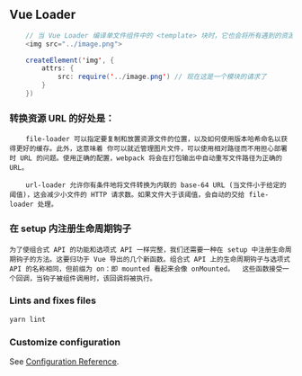 ## Vue Loader

```java
    // 当 Vue Loader 编译单文件组件中的 <template> 块时，它也会将所有遇到的资源 URL 转换为 webpack 模块请求。
    <img src="../image.png">

    createElement('img', {
        attrs: {
            src: require('../image.png') // 现在这是一个模块的请求了
        }
    })
```

### 转换资源 URL 的好处是：
```
    file-loader 可以指定要复制和放置资源文件的位置，以及如何使用版本哈希命名以获得更好的缓存。此外，这意味着 你可以就近管理图片文件，可以使用相对路径而不用担心部署时 URL 的问题。使用正确的配置，webpack 将会在打包输出中自动重写文件路径为正确的 URL。

    url-loader 允许你有条件地将文件转换为内联的 base-64 URL (当文件小于给定的阈值)，这会减少小文件的 HTTP 请求数。如果文件大于该阈值，会自动的交给 file-loader 处理。
```

### 在 setup 内注册生命周期钩子
```
为了使组合式 API 的功能和选项式 API 一样完整，我们还需要一种在 setup 中注册生命周期钩子的方法。这要归功于 Vue 导出的几个新函数。组合式 API 上的生命周期钩子与选项式 API 的名称相同，但前缀为 on：即 mounted 看起来会像 onMounted。  这些函数接受一个回调，当钩子被组件调用时，该回调将被执行。
```

### Lints and fixes files
```
yarn lint
```

### Customize configuration
See [Configuration Reference](https://cli.vuejs.org/config/).

